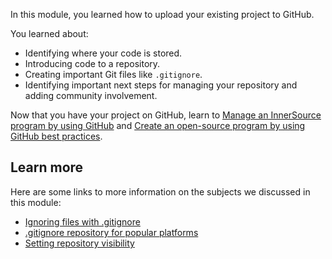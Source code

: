 In this module, you learned how to upload your existing project to GitHub.

You learned about:

- Identifying where your code is stored.
- Introducing code to a repository.
- Creating important Git files like `.gitignore`.
- Identifying important next steps for managing your repository and adding community involvement.

Now that you have your project on GitHub, learn to [Manage an InnerSource program by using GitHub](/training/modules/manage-innersource-program-github/) and [Create an open-source program by using GitHub best practices](/training/modules/create-open-source-program-github/).

## Learn more

Here are some links to more information on the subjects we discussed in this module:

- [Ignoring files with .gitignore](https://help.github.com/en/github/using-git/ignoring-files?azure-portal=true)
- [.gitignore repository for popular platforms](https://github.com/github/gitignore?azure-portal=true)
- [Setting repository visibility](https://docs.github.com/repositories/managing-your-repositorys-settings-and-features/managing-repository-settings/setting-repository-visibility)
